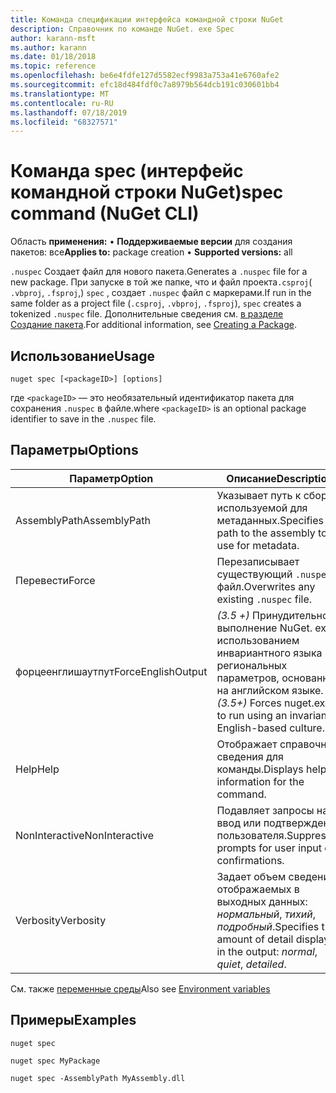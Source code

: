 ```yaml
---
title: Команда спецификации интерфейса командной строки NuGet
description: Справочник по команде NuGet. exe Spec
author: karann-msft
ms.author: karann
ms.date: 01/18/2018
ms.topic: reference
ms.openlocfilehash: be6e4fdfe127d5582ecf9983a753a41e6760afe2
ms.sourcegitcommit: efc18d484fdf0c7a8979b564dcb191c030601bb4
ms.translationtype: MT
ms.contentlocale: ru-RU
ms.lasthandoff: 07/18/2019
ms.locfileid: "68327571"
---
```

# <a name="spec-command-nuget-cli"></a><span data-ttu-id="ff0b3-103">Команда spec (интерфейс командной строки NuGet)</span><span class="sxs-lookup"><span data-stu-id="ff0b3-103">spec command (NuGet CLI)</span></span>

<span data-ttu-id="ff0b3-104">Область **применения:** &bullet; **Поддерживаемые версии** для создания пакетов: все</span><span class="sxs-lookup"><span data-stu-id="ff0b3-104">**Applies to:** package creation &bullet; **Supported versions:** all</span></span>

<span data-ttu-id="ff0b3-105">`.nuspec` Создает файл для нового пакета.</span><span class="sxs-lookup"><span data-stu-id="ff0b3-105">Generates a `.nuspec` file for a new package.</span></span> <span data-ttu-id="ff0b3-106">При запуске в той же папке, что и файл проекта`.csproj`( `.vbproj`, `.fsproj`,) `spec` , создает `.nuspec` файл с маркерами.</span><span class="sxs-lookup"><span data-stu-id="ff0b3-106">If run in the same folder as a project file (`.csproj`, `.vbproj`, `.fsproj`), `spec` creates a tokenized `.nuspec` file.</span></span> <span data-ttu-id="ff0b3-107">Дополнительные сведения см. [в разделе Создание пакета](../../create-packages/creating-a-package.md).</span><span class="sxs-lookup"><span data-stu-id="ff0b3-107">For additional information, see [Creating a Package](../../create-packages/creating-a-package.md).</span></span>

## <a name="usage"></a><span data-ttu-id="ff0b3-108">Использование</span><span class="sxs-lookup"><span data-stu-id="ff0b3-108">Usage</span></span>

```cli
nuget spec [<packageID>] [options]
```

<span data-ttu-id="ff0b3-109">где `<packageID>` — это необязательный идентификатор пакета для сохранения `.nuspec` в файле.</span><span class="sxs-lookup"><span data-stu-id="ff0b3-109">where `<packageID>` is an optional package identifier to save in the `.nuspec` file.</span></span>

## <a name="options"></a><span data-ttu-id="ff0b3-110">Параметры</span><span class="sxs-lookup"><span data-stu-id="ff0b3-110">Options</span></span>

| <span data-ttu-id="ff0b3-111">Параметр</span><span class="sxs-lookup"><span data-stu-id="ff0b3-111">Option</span></span> | <span data-ttu-id="ff0b3-112">Описание</span><span class="sxs-lookup"><span data-stu-id="ff0b3-112">Description</span></span> |
| --- | --- |
| <span data-ttu-id="ff0b3-113">AssemblyPath</span><span class="sxs-lookup"><span data-stu-id="ff0b3-113">AssemblyPath</span></span> | <span data-ttu-id="ff0b3-114">Указывает путь к сборке, используемой для метаданных.</span><span class="sxs-lookup"><span data-stu-id="ff0b3-114">Specifies the path to the assembly to use for metadata.</span></span> |
| <span data-ttu-id="ff0b3-115">Перевести</span><span class="sxs-lookup"><span data-stu-id="ff0b3-115">Force</span></span> | <span data-ttu-id="ff0b3-116">Перезаписывает существующий `.nuspec` файл.</span><span class="sxs-lookup"><span data-stu-id="ff0b3-116">Overwrites any existing `.nuspec` file.</span></span> |
| <span data-ttu-id="ff0b3-117">форцеенглишаутпут</span><span class="sxs-lookup"><span data-stu-id="ff0b3-117">ForceEnglishOutput</span></span> | <span data-ttu-id="ff0b3-118">*(3.5 +)* Принудительное выполнение NuGet. exe с использованием инвариантного языка и региональных параметров, основанных на английском языке.</span><span class="sxs-lookup"><span data-stu-id="ff0b3-118">*(3.5+)* Forces nuget.exe to run using an invariant, English-based culture.</span></span> |
| <span data-ttu-id="ff0b3-119">Help</span><span class="sxs-lookup"><span data-stu-id="ff0b3-119">Help</span></span> | <span data-ttu-id="ff0b3-120">Отображает справочные сведения для команды.</span><span class="sxs-lookup"><span data-stu-id="ff0b3-120">Displays help information for the command.</span></span> |
| <span data-ttu-id="ff0b3-121">NonInteractive</span><span class="sxs-lookup"><span data-stu-id="ff0b3-121">NonInteractive</span></span> | <span data-ttu-id="ff0b3-122">Подавляет запросы на ввод или подтверждение пользователя.</span><span class="sxs-lookup"><span data-stu-id="ff0b3-122">Suppresses prompts for user input or confirmations.</span></span> |
| <span data-ttu-id="ff0b3-123">Verbosity</span><span class="sxs-lookup"><span data-stu-id="ff0b3-123">Verbosity</span></span> | <span data-ttu-id="ff0b3-124">Задает объем сведений, отображаемых в выходных данных: *нормальный*, *тихий*, *подробный*.</span><span class="sxs-lookup"><span data-stu-id="ff0b3-124">Specifies the amount of detail displayed in the output: *normal*, *quiet*, *detailed*.</span></span> |

<span data-ttu-id="ff0b3-125">См. также [переменные среды](cli-ref-environment-variables.md)</span><span class="sxs-lookup"><span data-stu-id="ff0b3-125">Also see [Environment variables](cli-ref-environment-variables.md)</span></span>

## <a name="examples"></a><span data-ttu-id="ff0b3-126">Примеры</span><span class="sxs-lookup"><span data-stu-id="ff0b3-126">Examples</span></span>

```cli
nuget spec

nuget spec MyPackage

nuget spec -AssemblyPath MyAssembly.dll
```
